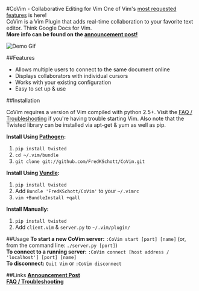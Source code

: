 #CoVim - Collaborative Editing for Vim
One of Vim's [most requested features](http://www.vim.org/sponsor/vote_results.php) is here!  
CoVim is a Vim Plugin that adds  real-time collaboration to your favorite text editor. Think Google Docs for Vim.  
__More info can be found on the [announcement post!](http://www.fredkschott.com/post/50510962864/introducing-covim-collaborative-editing-for-vim)__

![Demo Gif](http://i.imgur.com/6iSettg.gif "Demo Gif")

##Features
- Allows multiple users to connect to the same document online
- Displays collaborators with individual cursors 
- Works with your existing configuration
- Easy to set up & use

##Installation

CoVim requires a version of Vim compiled with python 2.5+. Visit the [FAQ / Troubleshooting](https://github.com/FredKSchott/CoVim/wiki/FAQ-&-Troubleshooting) if you're having trouble starting Vim.
Also note that the Twisted library can be installed via apt-get & yum as well as pip.

__Install Using [Pathogen](https://github.com/tpope/vim-pathogen):__

1. `pip install twisted`
2. `cd ~/.vim/bundle`
3. `git clone git://github.com/FredKSchott/CoVim.git`  

__Install Using [Vundle](https://github.com/gmarik/vundle):__

1. `pip install twisted`
2. Add `Bundle 'FredKSchott/CoVim'` to your `~/.vimrc`
3. `vim +BundleInstall +qall`

__Install Manually:__

1. `pip install twisted`
2. Add `client.vim` & `server.py` to `~/.vim/plugin/`


##Usage
__To start a new CoVim server:__ `:CoVim start [port] [name]` (or, from the command line: `./server.py [port]`)  
__To connect to a running server:__ `:CoVim connect [host address / 'localhost'] [port] [name]`  
__To disconnect:__ `Quit Vim` or `:CoVim disconnect`  

##Links
__[Announcement Post](http://www.fredkschott.com/post/50510962864/introducing-covim-collaborative-editing-for-vim)__  
__[FAQ / Troubleshooting](https://github.com/FredKSchott/CoVim/wiki/FAQ-&-Troubleshooting)__
